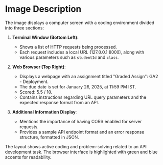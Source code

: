 # Image Description

The image displays a computer screen with a coding environment divided into three sections:

1. **Terminal Window (Bottom Left)**:
   - Shows a list of HTTP requests being processed.
   - Each request includes a local URL (127.0.0.1:8000), along with various parameters such as `studentId` and `class`.

2. **Web Browser (Top Right)**:
   - Displays a webpage with an assignment titled "Graded Assign": GA2 - Deployment.
   - The due date is set for January 26, 2025, at 11:59 PM IST.
   - Scored: 5.5 / 10.
   - Contains instructions regarding URL query parameters and the expected response format from an API.

3. **Additional Information Display**:
   - Mentions the importance of having CORS enabled for server requests.
   - Provides a sample API endpoint format and an error response structure, formatted in JSON.

The layout shows active coding and problem-solving related to an API development task. The browser interface is highlighted with green and blue accents for readability.
